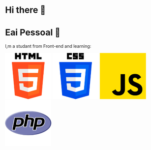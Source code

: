 # Hi there 👋
# Eai Pessoal :vulcan_salute: 


<!--
**Filipebarrosg/Filipebarrosg** is a ✨ _special_ ✨ repository because its `README.md` (this file) appears on your GitHub profile.
-->

I,m a studant from Front-end and learning:

<img src="https://github.com/Filipebarrosg/assents/blob/main/Filipebarrosg/html-5.png" width="150px"> <img src="https://github.com/Filipebarrosg/assents/blob/main/Filipebarrosg/css-3.png" width="150px"> <img src="https://github.com/Filipebarrosg/assents/blob/main/Filipebarrosg/js.png" width="150px"> <img src="https://github.com/Filipebarrosg/assents/blob/main/Filipebarrosg/php.png" width="150px"> 

